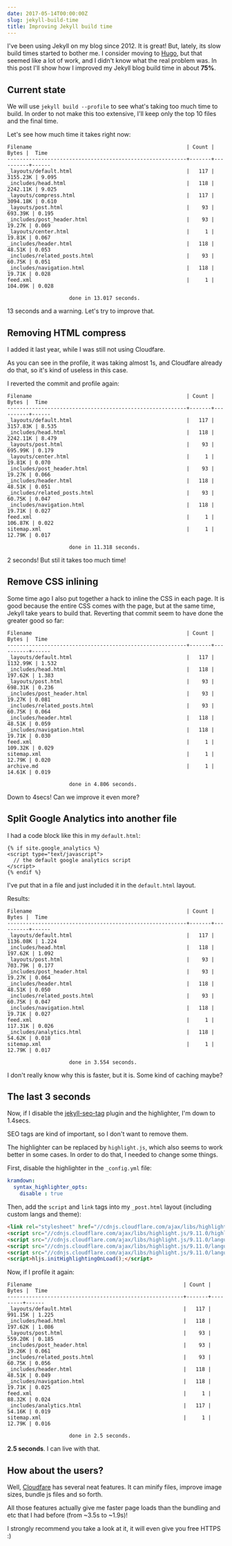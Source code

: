 ```yaml
---
date: 2017-05-14T00:00:00Z
slug: jekyll-build-time
title: Improving Jekyll build time
---
```


I've been using Jekyll on my blog since 2012. It is great!
But, lately, its slow build times started to bother me.
I consider moving to [Hugo], but that seemed like a lot
of work, and I didn't know what the real problem was.
In this post I'll show how I improved my Jekyll blog build time in about
**75%**.

[Hugo]: https://gohugo.io

## Current state

We will use `jekyll build --profile` to see what's taking too much time to
build. In order to not make this too extensive, I'll keep only the top 10
files and the final time.

Let's see how much time it takes right now:

```console
Filename                                                  | Count |    Bytes |  Time
----------------------------------------------------------+-------+----------+------
_layouts/default.html                                     |   117 | 3155.23K | 9.095
_includes/head.html                                       |   118 | 2242.11K | 9.025
_layouts/compress.html                                    |   117 | 3094.18K | 0.610
_layouts/post.html                                        |    93 |  693.39K | 0.195
_includes/post_header.html                                |    93 |   19.27K | 0.069
_layouts/center.html                                      |     1 |   19.81K | 0.067
_includes/header.html                                     |   118 |   48.51K | 0.053
_includes/related_posts.html                              |    93 |   60.75K | 0.051
_includes/navigation.html                                 |   118 |   19.71K | 0.028
feed.xml                                                  |     1 |  104.09K | 0.028

                    done in 13.017 seconds.
```

 13 seconds and a warning. Let's try to improve that.

## Removing HTML compress

I added it last year, while I was still not using Cloudfare.

As you can see in the profile, it was taking almost 1s, and Cloudfare
already do that, so it's kind of useless in this case.

I reverted the commit and profile again:

```console
Filename                                                  | Count |    Bytes |  Time
----------------------------------------------------------+-------+----------+------
_layouts/default.html                                     |   117 | 3157.83K | 8.535
_includes/head.html                                       |   118 | 2242.11K | 8.479
_layouts/post.html                                        |    93 |  695.99K | 0.179
_layouts/center.html                                      |     1 |   19.81K | 0.070
_includes/post_header.html                                |    93 |   19.27K | 0.066
_includes/header.html                                     |   118 |   48.51K | 0.051
_includes/related_posts.html                              |    93 |   60.75K | 0.047
_includes/navigation.html                                 |   118 |   19.71K | 0.027
feed.xml                                                  |     1 |  106.87K | 0.022
sitemap.xml                                               |     1 |   12.79K | 0.017

                    done in 11.318 seconds.
```

2 seconds! But stil it takes too much time!

## Remove CSS inlining

Some time ago I also put together a hack to inline the CSS in each page.
It is good because the entire CSS comes with the page, but at the same time,
Jekyll take years to build that. Reverting that commit seem to have done
the greater good so far:


```console
Filename                                                  | Count |    Bytes |  Time
----------------------------------------------------------+-------+----------+------
_layouts/default.html                                     |   117 | 1132.99K | 1.532
_includes/head.html                                       |   118 |  197.62K | 1.383
_layouts/post.html                                        |    93 |  698.31K | 0.236
_includes/post_header.html                                |    93 |   19.27K | 0.081
_includes/related_posts.html                              |    93 |   60.75K | 0.064
_includes/header.html                                     |   118 |   48.51K | 0.059
_includes/navigation.html                                 |   118 |   19.71K | 0.030
feed.xml                                                  |     1 |  109.32K | 0.029
sitemap.xml                                               |     1 |   12.79K | 0.020
archive.md                                                |     1 |   14.61K | 0.019

                    done in 4.806 seconds.
```

Down to 4secs! Can we improve it even more?

## Split Google Analytics into another file

I had a code block like this in my `default.html`:

```erb
{% if site.google_analytics %}
<script type="text/javascript">
  // the default google analytics script
</script>
{% endif %}
```

I've put that in a file and just included it in the `default.html` layout.

Results:

```console
Filename                                                  | Count |    Bytes |  Time
----------------------------------------------------------+-------+----------+------
_layouts/default.html                                     |   117 | 1136.08K | 1.224
_includes/head.html                                       |   118 |  197.62K | 1.092
_layouts/post.html                                        |    93 |  703.79K | 0.177
_includes/post_header.html                                |    93 |   19.27K | 0.064
_includes/header.html                                     |   118 |   48.51K | 0.050
_includes/related_posts.html                              |    93 |   60.75K | 0.047
_includes/navigation.html                                 |   118 |   19.71K | 0.027
feed.xml                                                  |     1 |  117.31K | 0.026
_includes/analytics.html                                  |   118 |   54.62K | 0.018
sitemap.xml                                               |     1 |   12.79K | 0.017

                    done in 3.554 seconds.
```

I don't really know why this is faster, but it is. Some kind of caching maybe?

## The last 3 seconds

Now, if I disable the [jekyll-seo-tag] plugin and the highlighter, I'm
down to 1.4secs.

SEO tags are kind of important, so I don't want to remove them.

The highlighter can be replaced by `highlight.js`, which also seems to
work better in some cases. In order to do that, I needed to change some
things.

First, disable the highlighter in the `_config.yml` file:

```yaml
kramdown:
  syntax_highlighter_opts:
    disable : true
```

Then, add the `script` and `link` tags into my `_post.html` layout
(including custom langs and theme):

```html
<link rel="stylesheet" href="//cdnjs.cloudflare.com/ajax/libs/highlight.js/9.11.0/styles/darcula.min.css">
<script src="//cdnjs.cloudflare.com/ajax/libs/highlight.js/9.11.0/highlight.min.js"></script>
<script src="//cdnjs.cloudflare.com/ajax/libs/highlight.js/9.11.0/languages/go.min.js"></script>
<script src="//cdnjs.cloudflare.com/ajax/libs/highlight.js/9.11.0/languages/erb.min.js"></script>
<script src="//cdnjs.cloudflare.com/ajax/libs/highlight.js/9.11.0/languages/yaml.min.js"></script>
<script>hljs.initHighlightingOnLoad();</script>
```

Now, if I profile it again:

```console
Filename                                                 | Count |   Bytes |  Time
---------------------------------------------------------+-------+---------+------
_layouts/default.html                                    |   117 | 991.15K | 1.225
_includes/head.html                                      |   118 | 197.62K | 1.086
_layouts/post.html                                       |    93 | 559.20K | 0.185
_includes/post_header.html                               |    93 |  19.26K | 0.061
_includes/related_posts.html                             |    93 |  60.75K | 0.056
_includes/header.html                                    |   118 |  48.51K | 0.049
_includes/navigation.html                                |   118 |  19.71K | 0.025
feed.xml                                                 |     1 |  88.32K | 0.024
_includes/analytics.html                                 |   117 |  54.16K | 0.019
sitemap.xml                                              |     1 |  12.79K | 0.016

                    done in 2.5 seconds.
```

**2.5 seconds**. I can live with that.

## How about the users?

Well, [Cloudfare] has several neat features. It can minify files,
improve image sizes, bundle js files and so forth.

All those features actually give me faster page loads than the
bundling and etc that I had before (from ~3.5s to ~1.9s)!

I strongly recommend you take a look at it, it will even give you
free HTTPS :)

[jekyll-seo-tag]: https://github.com/jekyll/jekyll-seo-tag
[Cloudfare]: https://www.cloudflare.com/
